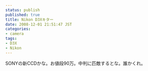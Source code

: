 ```yaml
---
status: publish
published: true
title: Nikon D3Xキター
date: 2008-12-01 21:51:47 JST
categories:
- camera
tags:
- D3X
- Nikon
---
```

SONYの新CCDかな。お値段90万。中判に匹敵するとな。誰かくれ。
